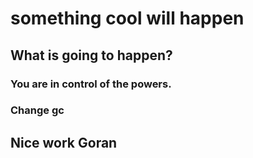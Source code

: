 # something cool will happen

## What is going to happen?

### You are in control of the powers.

### Change gc


## Nice work Goran

